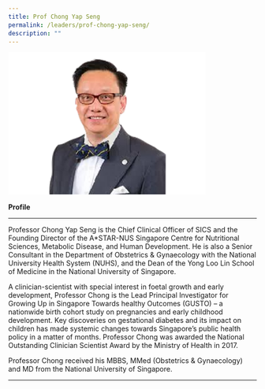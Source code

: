 ```yaml
---
title: Prof Chong Yap Seng
permalink: /leaders/prof-chong-yap-seng/
description: ""
---
```

<img style="width:400px" src="/images/Leaders/prof-chong-yap-seng.png">

**Profile**&nbsp;

* * *

Professor Chong Yap Seng is the Chief Clinical Officer of SICS and the Founding Director of the A\*STAR-NUS Singapore Centre for Nutritional Sciences, Metabolic Disease, and Human Development. He is also a Senior Consultant in the Department of Obstetrics &amp; Gynaecology with the National University Health System (NUHS), and the Dean of the Yong Loo Lin School of Medicine in the National University of Singapore.&nbsp;

A clinician-scientist with special interest in foetal growth and early development, Professor Chong is the Lead Principal Investigator for Growing Up in Singapore Towards healthy Outcomes (GUSTO) – a nationwide birth cohort study on pregnancies and early childhood development. Key discoveries on gestational diabetes and its impact on children has made systemic changes towards Singapore’s public health policy in a matter of months. Professor Chong was awarded the National Outstanding Clinician Scientist Award by the Ministry of Health in 2017.&nbsp;

Professor Chong received his MBBS,&nbsp;MMed&nbsp;(Obstetrics &amp; Gynaecology) and MD from the National University of Singapore.&nbsp;

* * *